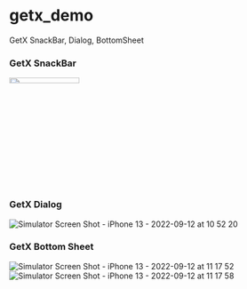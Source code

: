 # getx_demo

GetX SnackBar, Dialog, BottomSheet

### GetX SnackBar
<img src="https://user-images.githubusercontent.com/82430454/189580211-18358d13-5ab9-47ea-929f-5453a399748c.png" width="50%" height="5%">

### GetX Dialog
![Simulator Screen Shot - iPhone 13 - 2022-09-12 at 10 52 20](https://user-images.githubusercontent.com/82430454/189580230-74ec8e99-e926-49f2-b245-f1ffbfd41665.png)

### GetX Bottom Sheet
![Simulator Screen Shot - iPhone 13 - 2022-09-12 at 11 17 52](https://user-images.githubusercontent.com/82430454/189582162-1744cca1-d612-4ec9-a5cc-2537c91899ed.png)
![Simulator Screen Shot - iPhone 13 - 2022-09-12 at 11 17 58](https://user-images.githubusercontent.com/82430454/189582165-7affb283-0fb2-4627-a0a4-a1de050bfb93.png)
